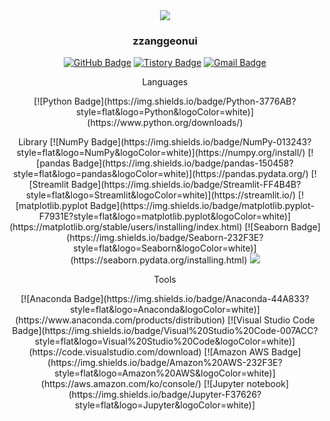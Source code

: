 <div align=center><img src="https://capsule-render.vercel.app/api?type=waving&color=auto&height=200&section=header&text=Drama%20project&fontSize=90" />	

<br/>
<div align=center>
<h3> zzanggeonui </h3>

[![GitHub Badge](https://img.shields.io/badge/GitHub-181717?style=flat&logo=GitHub&logoColor=white)](https://github.com/zzanggeonui)
[![Tistory Badge](https://img.shields.io/badge/TSTORY-555263?style=flat&logoColor=white)](https://seonggongstory.tistory.com/)
[![Gmail Badge](https://img.shields.io/badge/Gmail-D14836?style=flat&logo=Gmail&logoColor=white)](mailto:gksrjsgml961105@gmail.com)
<br/>
<div align=center>
<p> Languages <p>
[![Python Badge](https://img.shields.io/badge/Python-3776AB?style=flat&logo=Python&logoColor=white)](https://www.python.org/downloads/)
<br/>
	
<div align=center>
</h3> Library</h3>
[![NumPy Badge](https://img.shields.io/badge/NumPy-013243?style=flat&logo=NumPy&logoColor=white)](https://numpy.org/install/)
[![pandas Badge](https://img.shields.io/badge/pandas-150458?style=flat&logo=pandas&logoColor=white)](https://pandas.pydata.org/)
[![Streamlit Badge](https://img.shields.io/badge/Streamlit-FF4B4B?style=flat&logo=Streamlit&logoColor=white)](https://streamlit.io/)
[![matplotlib.pyplot Badge](https://img.shields.io/badge/matplotlib.pyplot-F7931E?style=flat&logo=matplotlib.pyplot&logoColor=white)](https://matplotlib.org/stable/users/installing/index.html)
[![Seaborn Badge](https://img.shields.io/badge/Seaborn-232F3E?style=flat&logo=Seaborn&logoColor=white)](https://seaborn.pydata.org/installing.html)
<img src="https://img.shields.io/badge/Bootstrap-7952B3?style=flat&logo=Bootstrap&logoColor=white" />
<br/>
	
<div align=center>
<p> Tools </p>
[![Anaconda Badge](https://img.shields.io/badge/Anaconda-44A833?style=flat&logo=Anaconda&logoColor=white)](https://www.anaconda.com/products/distribution)
[![Visual Studio Code Badge](https://img.shields.io/badge/Visual%20Studio%20Code-007ACC?style=flat&logo=Visual%20Studio%20Code&logoColor=white)](https://code.visualstudio.com/download)
[![Amazon AWS Badge](https://img.shields.io/badge/Amazon%20AWS-232F3E?style=flat&logo=Amazon%20AWS&logoColor=white)](https://aws.amazon.com/ko/console/)
[![Jupyter notebook](https://img.shields.io/badge/Jupyter-F37626?style=flat&logo=Jupyter&logoColor=white)]



